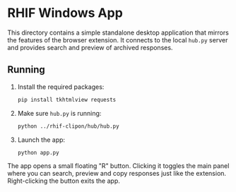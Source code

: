 # RHIF Windows App

This directory contains a simple standalone desktop application that mirrors the features of the browser extension. It connects to the local `hub.py` server and provides search and preview of archived responses.

## Running

1. Install the required packages:
   ```bash
   pip install tkhtmlview requests
   ```
2. Make sure `hub.py` is running:
   ```bash
   python ../rhif-clipon/hub/hub.py
   ```
3. Launch the app:
   ```bash
   python app.py
   ```

The app opens a small floating "R" button. Clicking it toggles the main panel where you can search, preview and copy responses just like the extension. Right-clicking the button exits the app.
